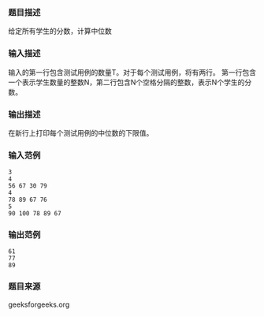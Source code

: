 ### 题目描述
给定所有学生的分数，计算中位数
### 输入描述
输入的第一行包含测试用例的数量T。对于每个测试用例，将有两行。 第一行包含一个表示学生数量的整数N，第二行包含N个空格分隔的整数，表示N个学生的分数。
### 输出描述
在新行上打印每个测试用例的中位数的下限值。
### 输入范例
```
3
4
56 67 30 79
4
78 89 67 76
5
90 100 78 89 67
```
### 输出范例
```
61
77
89
```
### 题目来源
geeksforgeeks.org

